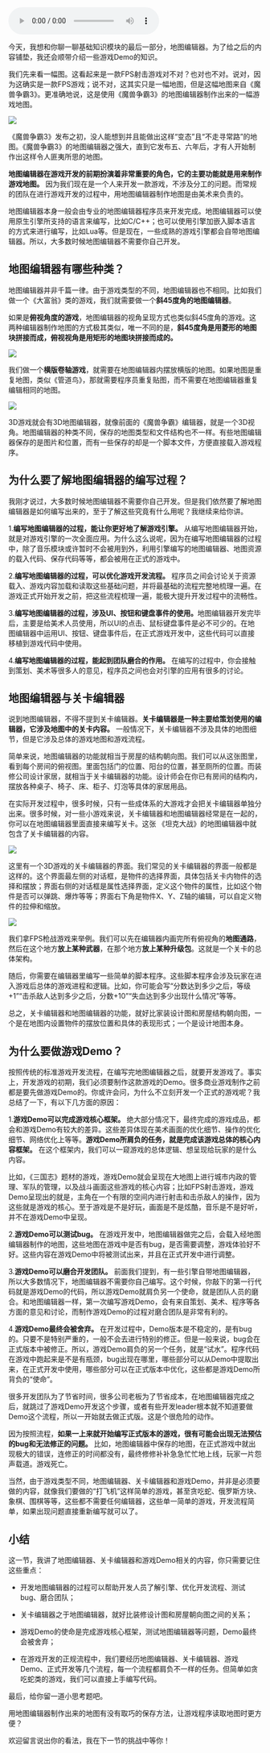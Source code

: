 <audio title="第5讲 _ 构建游戏场景的武器：地图编辑器" src="https://static001.geekbang.org/resource/audio/ab/ae/ab5338044f87d475294ef16328057bae.mp3" controls="controls"></audio> 
<p>今天，我想和你聊一聊基础知识模块的最后一部分，地图编辑器。为了给之后的内容铺垫，我还会顺带介绍一些游戏Demo的知识。</p>
<p>我们先来看一幅图。这看起来是一款FPS射击游戏对不对？也对也不对。说对，因为这确实是一款FPS游戏；说不对，这其实只是一幅地图，但是这幅地图来自《魔兽争霸3》。更准确地说，这是使用《魔兽争霸3》的地图编辑器制作出来的一幅游戏地图。</p>
<p><img style="margin: 0 auto" src="https://static001.geekbang.org/resource/image/21/28/2180e87327f796c9d69b2b2222399d28.jpeg"></p>
<p>《魔兽争霸3》发布之初，没人能想到并且能做出这样“变态”且“不走寻常路”的地图。《魔兽争霸3》的地图编辑器之强大，直到它发布五、六年后，才有人开始制作出这样令人匪夷所思的地图。</p>
<p><strong>地图编辑器在游戏开发的前期扮演着非常重要的角色，它的主要功能就是用来制作游戏地图。</strong> 因为我们现在是一个人来开发一款游戏，不涉及分工的问题。而常规的团队在进行游戏开发的过程中，用地图编辑器制作地图是由美术来负责的。</p>
<p>地图编辑器本身一般会由专业的地图编辑器程序员来开发完成。地图编辑器可以使用原生引擎所支持的语言来编写，比如C/C++；也可以使用引擎加嵌入脚本语言的方式来进行编写，比如Lua等。但是现在，一些成熟的游戏引擎都会自带地图编辑器。所以，大多数时候地图编辑器不需要你自己开发。</p>
<h2 id="-">地图编辑器有哪些种类？</h2>
<p>地图编辑器并非千篇一律。由于游戏类型的不同，地图编辑器也不相同。比如我们做一个《大富翁》类的游戏，我们就需要做一个<strong>斜45度角的地图编辑器</strong>。</p>
<p>如果是<strong>俯视角度的游戏</strong>，地图编辑器的视角呈现方式也类似斜45度角的游戏。这两种编辑器制作地图的方式极其类似，唯一不同的是，<strong>斜45度角是用菱形的地图块拼接而成，俯视视角是用矩形的地图块拼接而成的。</strong></p>
<p><img style="margin: 0 auto" src="https://static001.geekbang.org/resource/image/e8/d1/e86acc386c52fd571b6e879630489bd1.jpg"></p>
<p>我们做一个<strong>横版卷轴游戏</strong>，就需要在地图编辑器内摆放横版的地图。如果地图是重复地图，类似《管道鸟》，那就需要程序员重复贴图，而不需要在地图编辑器重复编辑相同的地图。</p>
<p><img style="margin: 0 auto" src="https://static001.geekbang.org/resource/image/67/cc/679b41409741dfae9f7e28a18cd0aacc.jpg">  </p>
<p>3D游戏就会有3D地图编辑器，就像前面的《魔兽争霸》编辑器，就是一个3D视角。地图编辑器的种类不同，保存的地图类型和文件结构也不一样。有些地图编辑器保存的是图片和位置，而有一些保存的却是一个脚本文件，方便直接载入游戏程序。</p>
<h2 id="-">为什么要了解地图编辑器的编写过程？</h2>
<p>我刚才说过，大多数时候地图编辑器不需要你自己开发。但是我们依然要了解地图编辑器是如何编写出来的，至于了解这些究竟有什么用呢？我继续来给你讲。</p>
<!-- [[[read_end]]] -->
<p>1.<strong>编写地图编辑器的过程，能让你更好地了解游戏引擎。</strong> 从编写地图编辑器开始，就是对游戏引擎的一次全面应用。为什么这么说呢，因为在编写地图编辑器的过程中，除了音乐模块或许暂时不会被用到外，利用引擎编写的地图编辑器、地图资源的载入代码、保存代码等等，都会被用在正式的游戏中。</p>
<p>2.<strong>编写地图编辑器的过程，可以优化游戏开发流程。</strong> 程序员之间会讨论关于资源载入、游戏内容加载和读取这些基础问题，并将最基础的流程完整地梳理一遍。在游戏正式开始开发之前，把这些流程梳理一遍，能极大提升开发过程中的流畅性。</p>
<p>3.<strong>编写地图编辑器的过程，涉及UI、按钮和键盘事件的使用。</strong>地图编辑器开发完毕后，主要是给美术人员使用，所以UI的点击、鼠标键盘事件是必不可少的。在地图编辑器中运用UI、按钮、键盘事件后，在正式游戏开发中，这些代码可以直接移植到游戏代码中使用。</p>
<p>4.<strong>编写地图编辑器的过程，能起到团队磨合的作用。</strong> 在编写的过程中，你会接触到策划、美术等很多人的意见，程序员之间也会对引擎的应用有很多的讨论。</p>
<h2 id="-">地图编辑器与关卡编辑器</h2>
<p>说到地图编辑器，不得不提到关卡编辑器。<strong>关卡编辑器是一种主要给策划使用的编辑器，它涉及地图中的关卡内容。</strong> 一般情况下，关卡编辑器不涉及具体的地图细节，但是它涉及总体的游戏地图和游戏流程。</p>
<p>简单来说，地图编辑器的功能就相当于房屋的结构朝向图。我们可以从这张图里，看到每个房间的俯视图。里面包括门的位置、阳台的位置，甚至厕所的位置。而装修公司设计家居，就相当于关卡编辑器的功能。设计师会在你已有房间的结构内，摆放各种桌子、椅子、床、柜子、灯泡等具体的家居用品。</p>
<p>在实际开发过程中，很多时候，只有一些成体系的大游戏才会把关卡编辑器单独分出来。很多时候，对一些小游戏来说，关卡编辑器和地图编辑器经常是在一起的，你可以在地图编辑器里面直接来编写关卡。这张 《坦克大战》的地图编辑器中就包含了关卡编辑器的内容。</p>
<p><img style="margin: 0 auto" src="https://static001.geekbang.org/resource/image/07/31/0751315e5a271167ebfc8f7253073831.jpg">  </p>
<p>这里有一个3D游戏的关卡编辑器的界面。我们常见的关卡编辑器的界面一般都是这样的。这个界面最左侧的对话框，是物件的选择界面，具体包括关卡内物件的选择和摆放；界面右侧的对话框是属性选择界面，定义这个物件的属性，比如这个物件是否可以弹跳、爆炸等等；界面右下角是物件X、Y、Z轴的编辑，可以自定义物件的拉伸和缩放。</p>
<p><img style="margin: 0 auto" src="https://static001.geekbang.org/resource/image/4f/95/4f55227b8c3e5abd0fc67d3224413895.jpg"></p>
<p>我们拿FPS枪战游戏来举例。我们可以先在编辑器内画完所有俯视角的<strong>地图通路</strong>，然后在这个地方<strong>放上某种武器</strong>，在那个地方<strong>放上某种升级包</strong>。这就是一个关卡的总体架构。</p>
<p>随后，你需要在编辑器里编写一些简单的脚本程序。这些脚本程序会涉及玩家在进入游戏后总体的游戏进程和逻辑。比如，你可能会写“分数达到多少之后，等级+1”“击杀敌人达到多少之后，分数+10”“失血达到多少出现什么情况”等等。</p>
<p>总之，关卡编辑器和地图编辑器的功能，就好比家装设计图和房屋结构朝向图，一个是在地图内设置物件的摆放位置和具体的表现形式；一个是设计地图本身。</p>
<h2 id="-demo-">为什么要做游戏Demo？</h2>
<p>按照传统的标准游戏开发流程，在编写完地图编辑器之后，就要开发游戏了。事实上，开发游戏的初期，我们必须要制作这款游戏的Demo。很多商业游戏制作之前都是要先做游戏Demo的。你或许会问，为什么不立刻开发一个正式的游戏呢？我总结了一下，有以下几方面的原因：</p>
<p>1.<strong>游戏Demo可以完成游戏核心框架。</strong> 绝大部分情况下，最终完成的游戏成品，都会和游戏Demo有较大的差异。这些差异体现在美术画面的优化细节、操作的优化细节、网络优化上等等。<strong><span class="orange">游戏Demo所肩负的任务，就是完成该游戏总体的核心内容框架。</span></strong> 在这个框架内，我们可以一窥游戏的总体逻辑、想呈现给玩家的是什么内容。</p>
<p>比如，《三国志》题材的游戏，游戏Demo就会呈现在大地图上进行城市内政的管理、军队的管理，以及战斗画面这些游戏的核心内容；比如FPS射击游戏，游戏Demo呈现出的就是，主角在一个有限的空间内进行射击和击杀敌人的操作，因为这些就是游戏的核心。至于游戏是不是好玩，画面是不是炫酷，音乐是不是好听，并不在游戏Demo中呈现。</p>
<p>2.<strong>游戏Demo可以测试bug。</strong> 在游戏开发中，地图编辑器做完之后，会载入经地图编辑器制作的地图，这些地图在游戏中是否有bug，是否需要调整，游戏体验好不好。这些内容在游戏Demo中将被测试出来，并且在正式开发中进行调整。</p>
<p>3.<strong>游戏Demo可以磨合开发团队。</strong> 前面我们提到，有一些引擎自带地图编辑器，所以大多数情况下，地图编辑器不需要你自己编写。这个时候，你敲下的第一行代码就是游戏Demo的代码，所以游戏Demo就肩负另一个使命，就是团队人员的磨合。和地图编辑器一样，第一次编写游戏Demo，会有来自策划、美术、程序等各方面的意见和讨论，而制作游戏Demo的过程对磨合团队是非常有利的。</p>
<p>4.<strong>游戏Demo最终会被舍弃。</strong> 在开发过程中，Demo版本是不稳定的，是有bug的。只要不是特别严重的，一般不会去进行特别的修正。但是一般来说，bug会在正式版本中被修正。所以，游戏Demo肩负的另一个任务，就是“试水”。程序代码在游戏中跑起来是不是有瓶颈，bug出现在哪里，哪些部分可以从Demo中提取出来，在正式开发中使用，哪些部分可以在正式版本中优化，这些都是游戏Demo所背负的“使命”。</p>
<p>很多开发团队为了节省时间，很多公司老板为了节省成本，在地图编辑器完成之后，就跳过了游戏Demo开发这个步骤，或者有些开发leader根本就不知道要做Demo这个流程，所以一开始就去做正式版。这是个很危险的动作。</p>
<p>因为按照流程，<strong>如果一上来就开始编写正式版本的游戏，很有可能会出现无法预估的bug和无法修正的问题。</strong> 比如，地图编辑器中保存的地图，在正式游戏中就出现极大的错误，连修正的时间都没有，最终修修补补急急忙忙地上线，玩家一片怨声载道。游戏死亡。</p>
<p>当然，由于游戏类型不同，地图编辑器、关卡编辑器和游戏Demo，并非是必须要做的内容，就像我们要做的“打飞机”这样简单的游戏，甚至贪吃蛇、俄罗斯方块、象棋、围棋等等，这些都不需要任何编辑器，这些单一简单的游戏，开发流程简单，如果出现问题直接重新编写就可以了。</p>
<h2 id="-">小结</h2>
<p>这一节，我讲了地图编辑器、关卡编辑器和游戏Demo相关的内容，你只需要记住这些重点：</p>
<ul>
<li><p>开发地图编辑器的过程可以帮助开发人员了解引擎、优化开发流程、测试bug、磨合团队；</p>
</li>
<li><p>关卡编辑器之于地图编辑器，就好比装修设计图和房屋朝向图之间的关系；</p>
</li>
<li><p>游戏Demo的使命是完成游戏核心框架，测试地图编辑器等问题，Demo最终会被舍弃；</p>
</li>
<li><p>在游戏开发的正规流程中，我们要经历地图编辑器、关卡编辑器、游戏Demo、正式开发等几个流程，每一个流程都肩负不一样的任务。但简单如贪吃蛇类的游戏，我们可以直接上手编写代码。</p>
</li>
</ul>
<p>最后，给你留一道小思考题吧。</p>
<p>用地图编辑器制作出来的地图有没有取巧的保存方法，让游戏程序读取地图时更方便？</p>
<p>欢迎留言说出你的看法，我在下一节的挑战中等你！</p>
<p></p>
